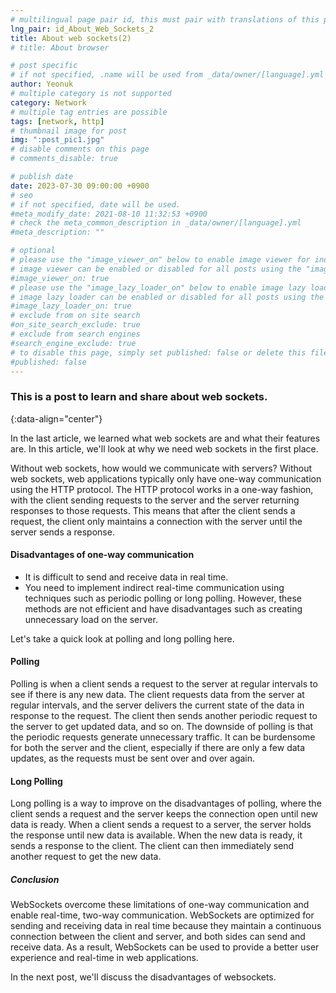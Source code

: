 ```yaml
---
# multilingual page pair id, this must pair with translations of this page. (This name must be unique)
lng_pair: id_About_Web_Sockets_2
title: About web sockets(2)
# title: About browser

# post specific
# if not specified, .name will be used from _data/owner/[language].yml
author: Yeonuk
# multiple category is not supported
category: Network
# multiple tag entries are possible
tags: [network, http]
# thumbnail image for post
img: ":post_pic1.jpg"
# disable comments on this page
# comments_disable: true

# publish date
date: 2023-07-30 09:00:00 +0900
# seo
# if not specified, date will be used.
#meta_modify_date: 2021-08-10 11:32:53 +0900
# check the meta_common_description in _data/owner/[language].yml
#meta_description: ""

# optional
# please use the "image_viewer_on" below to enable image viewer for individual pages or posts (_posts/ or [language]/_posts folders).
# image viewer can be enabled or disabled for all posts using the "image_viewer_posts: true" setting in _data/conf/main.yml.
#image_viewer_on: true
# please use the "image_lazy_loader_on" below to enable image lazy loader for individual pages or posts (_posts/ or [language]/_posts folders).
# image lazy loader can be enabled or disabled for all posts using the "image_lazy_loader_posts: true" setting in _data/conf/main.yml.
#image_lazy_loader_on: true
# exclude from on site search
#on_site_search_exclude: true
# exclude from search engines
#search_engine_exclude: true
# to disable this page, simply set published: false or delete this file
#published: false
---
```


<!-- outline-start -->

### This is a post to learn and share about web sockets.

{:data-align="center"}

<!-- outline-end -->

In the last article, we learned what web sockets are and what their features are.
In this article, we'll look at why we need web sockets in the first place.

Without web sockets, how would we communicate with servers?
Without web sockets, web applications typically only have one-way communication using the HTTP protocol. The HTTP protocol works in a one-way fashion, with the client sending requests to the server and the server returning responses to those requests. This means that after the client sends a request, the client only maintains a connection with the server until the server sends a response.

#### Disadvantages of one-way communication

- It is difficult to send and receive data in real time.
- You need to implement indirect real-time communication using techniques such as periodic polling or long polling. However, these methods are not efficient and have disadvantages such as creating unnecessary load on the server.

Let's take a quick look at polling and long polling here.

#### Polling

Polling is when a client sends a request to the server at regular intervals to see if there is any new data.
The client requests data from the server at regular intervals, and the server delivers the current state of the data in response to the request.
The client then sends another periodic request to the server to get updated data, and so on.
The downside of polling is that the periodic requests generate unnecessary traffic.
It can be burdensome for both the server and the client, especially if there are only a few data updates, as the requests must be sent over and over again.

#### Long Polling

Long polling is a way to improve on the disadvantages of polling, where the client sends a request and the server keeps the connection open until new data is ready.
When a client sends a request to a server, the server holds the response until new data is available.
When the new data is ready, it sends a response to the client.
The client can then immediately send another request to get the new data.

##### Conclusion

WebSockets overcome these limitations of one-way communication and enable real-time, two-way communication.
WebSockets are optimized for sending and receiving data in real time because they maintain a continuous connection between the client and server, and both sides can send and receive data.
As a result, WebSockets can be used to provide a better user experience and real-time in web applications.

In the next post, we'll discuss the disadvantages of websockets.
